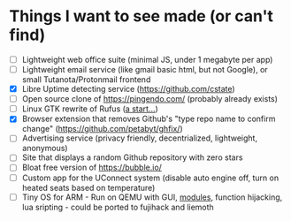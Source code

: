# Things I want to see made (or can't find)
- [ ] Lightweight web office suite (minimal JS, under 1 megabyte per app)
- [ ] Lightweight email service (like gmail basic html, but not Google), or small Tutanota/Protonmail frontend
- [x] Libre Uptime detecting service (https://github.com/cstate)
- [ ] Open source clone of https://pingendo.com/ (probably already exists)
- [ ] Linux GTK rewrite of Rufus ([a start...](https://github.com/kubastick/lufus))
- [x] Browser extension that removes Github's "type repo name to confirm change" (https://github.com/petabyt/ghfix/)
- [ ] Advertising service (privacy friendly, decentrialized, lightweight, anonymous)
- [ ] Site that displays a random Github repository with zero stars
- [ ] Bloat free version of https://bubble.io/
- [ ] Custom app for the UConnect system (disable auto engine off, turn on heated seats based on temperature)
- [ ] Tiny OS for ARM - Run on QEMU with GUI, [modules](https://danielc.dev/blog/tiny-embedded-module-system-spec), function hijacking, lua sripting - could be ported to fujihack and liemoth
